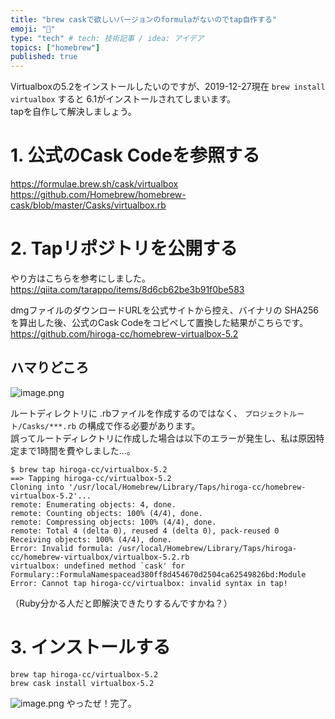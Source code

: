 ```yaml
---
title: "brew caskで欲しいバージョンのformulaがないのでtap自作する"
emoji: "🔖"
type: "tech" # tech: 技術記事 / idea: アイデア
topics: ["homebrew"]
published: true
---
```


Virtualboxの5.2をインストールしたいのですが、2019-12-27現在 `brew install virtualbox` すると 6.1がインストールされてしまいます。  
tapを自作して解決しましょう。

# 1. 公式のCask Codeを参照する
https://formulae.brew.sh/cask/virtualbox  
https://github.com/Homebrew/homebrew-cask/blob/master/Casks/virtualbox.rb  

# 2. Tapリポジトリを公開する

やり方はこちらを参考にしました。  
https://qiita.com/tarappo/items/8d6cb62be3b91f0be583

dmgファイルのダウンロードURLを公式サイトから控え、バイナリの SHA256を算出した後、公式のCask Codeをコピペして置換した結果がこちらです。  
https://github.com/hiroga-cc/homebrew-virtualbox-5.2

## ハマりどころ
![image.png](https://qiita-image-store.s3.ap-northeast-1.amazonaws.com/0/96286/44f4285e-14c7-d79d-8fbc-3251082ddecf.png)

ルートディレクトリに .rbファイルを作成するのではなく、 `プロジェクトルート/Casks/***.rb` の構成で作る必要があります。  
誤ってルートディレクトリに作成した場合は以下のエラーが発生し、私は原因特定まで1時間を費やしました...。

```
$ brew tap hiroga-cc/virtualbox-5.2
==> Tapping hiroga-cc/virtualbox-5.2
Cloning into '/usr/local/Homebrew/Library/Taps/hiroga-cc/homebrew-virtualbox-5.2'...
remote: Enumerating objects: 4, done.
remote: Counting objects: 100% (4/4), done.
remote: Compressing objects: 100% (4/4), done.
remote: Total 4 (delta 0), reused 4 (delta 0), pack-reused 0
Receiving objects: 100% (4/4), done.
Error: Invalid formula: /usr/local/Homebrew/Library/Taps/hiroga-cc/homebrew-virtualbox/virtualbox-5.2.rb
virtualbox: undefined method `cask' for Formulary::FormulaNamespacead380ff8d454670d2504ca62549826bd:Module
Error: Cannot tap hiroga-cc/virtualbox: invalid syntax in tap!
```

（Ruby分かる人だと即解決できたりするんですかね？）

# 3. インストールする

```
brew tap hiroga-cc/virtualbox-5.2
brew cask install virtualbox-5.2
```

![image.png](https://qiita-image-store.s3.ap-northeast-1.amazonaws.com/0/96286/1d4647ea-3134-aef8-8825-d7995c7064ed.png)
やったぜ！完了。

